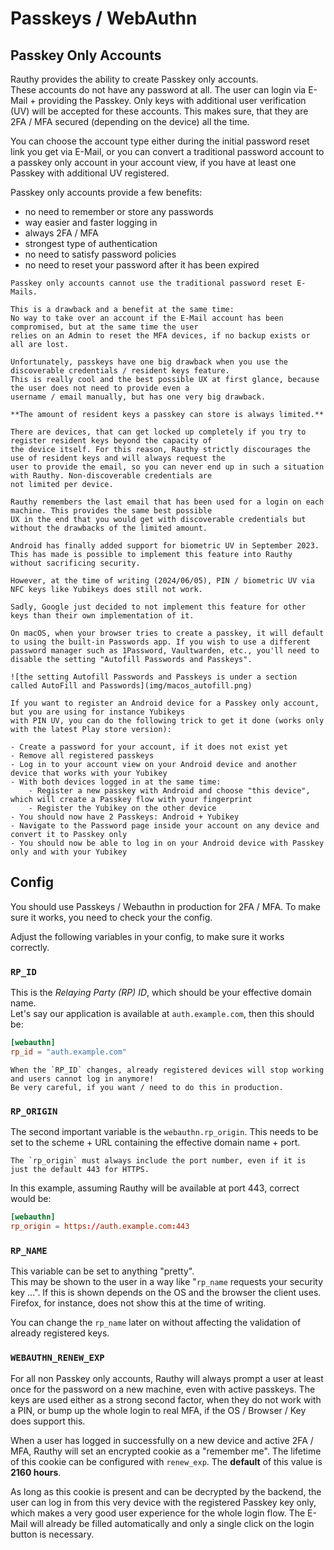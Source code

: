 # Passkeys / WebAuthn

## Passkey Only Accounts

Rauthy provides the ability to create Passkey only accounts.  
These accounts do not have any password at all. The user can login via E-Mail + providing the Passkey. Only keys
with additional user verification (UV) will be accepted for these accounts. This makes sure, that they are 2FA / MFA
secured (depending on the device) all the time.

You can choose the account type either during the initial password reset link you get via E-Mail, or you can
convert a traditional password account to a passkey only account in your account view, if you have at least
one Passkey with additional UV registered.

Passkey only accounts provide a few benefits:

- no need to remember or store any passwords
- way easier and faster logging in
- always 2FA / MFA
- strongest type of authentication
- no need to satisfy password policies
- no need to reset your password after it has been expired

```admonish caution
Passkey only accounts cannot use the traditional password reset E-Mails.

This is a drawback and a benefit at the same time:  
No way to take over an account if the E-Mail account has been compromised, but at the same time the user
relies on an Admin to reset the MFA devices, if no backup exists or all are lost.
```

```admonish note
Unfortunately, passkeys have one big drawback when you use the discoverable credentials / resident keys feature.
This is really cool and the best possible UX at first glance, because the user does not need to provide even a 
username / email manually, but has one very big drawback.

**The amount of resident keys a passkey can store is always limited.**

There are devices, that can get locked up completely if you try to register resident keys beyond the capacity of 
the device itself. For this reason, Rauthy strictly discourages the use of resident keys and will always request the
user to provide the email, so you can never end up in such a situation with Rauthy. Non-discoverable credentials are
not limited per device.

Rauthy remembers the last email that has been used for a login on each machine. This provides the same best possible
UX in the end that you would get with discoverable credentials but without the drawbacks of the limited amount.
```

```admonish info
Android has finally added support for biometric UV in September 2023.  
This has made is possible to implement this feature into Rauthy without sacrificing security.

However, at the time of writing (2024/06/05), PIN / biometric UV via NFC keys like Yubikeys does still not work. 

Sadly, Google just decided to not implement this feature for other keys than their own implementation of it.
```

```admonish note
On macOS, when your browser tries to create a passkey, it will default to using the built-in Passwords app. If you wish to use a different password manager such as 1Password, Vaultwarden, etc., you'll need to disable the setting "Autofill Passwords and Passkeys".

![the setting Autofill Passwords and Passkeys is under a section called AutoFill and Passwords](img/macos_autofill.png)
```

```admonish hint
If you want to register an Android device for a Passkey only account, but you are using for instance Yubikeys
with PIN UV, you can do the following trick to get it done (works only with the latest Play store version):

- Create a password for your account, if it does not exist yet
- Remove all registered passkeys
- Log in to your account view on your Android device and another device that works with your Yubikey
- With both devices logged in at the same time:
    - Register a new passkey with Android and choose "this device", which will create a Passkey flow with your fingerprint
    - Register the Yubikey on the other device
- You should now have 2 Passkeys: Android + Yubikey
- Navigate to the Password page inside your account on any device and convert it to Passkey only
- You should now be able to log in on your Android device with Passkey only and with your Yubikey
```

## Config

You should use Passkeys / Webauthn in production for 2FA / MFA.
To make sure it works, you need to check your the config.

Adjust the following variables in your config, to make sure it works correctly.

### `RP_ID`

This is the *Relaying Party (RP) ID*, which should be your effective domain name.  
Let's say our application is available at `auth.example.com`, then this should be:

```toml
[webauthn]
rp_id = "auth.example.com"
```

```admonish caution
When the `RP_ID` changes, already registered devices will stop working and users cannot log in anymore!
Be very careful, if you want / need to do this in production.
```

### `RP_ORIGIN`

The second important variable is the `webauthn.rp_origin`. This needs to be set to the scheme + URL containing the
effective domain name + port.

```admonish caution
The `rp_origin` must always include the port number, even if it is just the default 443 for HTTPS.
```

In this example, assuming Rauthy will be available at port 443, correct would be:

```toml
[webauthn]
rp_origin = https://auth.example.com:443
```

### `RP_NAME`

This variable can be set to anything "pretty".  
This may be shown to the user in a way like "`rp_name` requests your security key ...". If this is shown depends on the
OS and the browser the client uses. Firefox, for instance, does not show this at the time of writing.

You can change the `rp_name` later on without affecting the validation of already registered keys.

### `WEBAUTHN_RENEW_EXP`

For all non Passkey only accounts, Rauthy will always prompt a user at least once for the password on a new machine,
even with active
passkeys. The keys are used either as a strong second factor, when they do not work with a PIN, or bump up the whole
login to real MFA, if the OS / Browser / Key does support this.

When a user has logged in successfully on a new device and active 2FA / MFA, Rauthy will set an encrypted cookie as a
"remember me". The lifetime of this cookie can be configured with `renew_exp`. The **default** of this value is **2160
hours**.

As long as this cookie is present and can be decrypted by the backend, the user can log in from this very
device with the registered Passkey key only, which makes a very good user experience for the whole login flow.
The E-Mail will already be filled automatically and only a single click on the login button is necessary.
